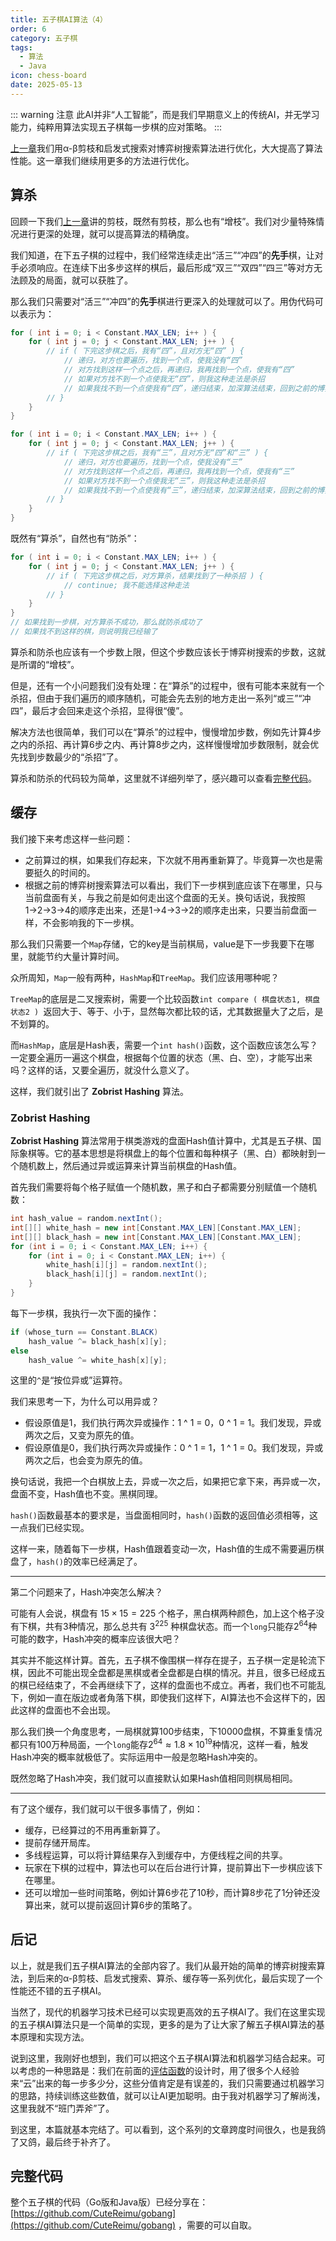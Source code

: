 ```yaml
---
title: 五子棋AI算法（4）
order: 6
category: 五子棋
tags:
  - 算法
  - Java
icon: chess-board
date: 2025-05-13
---
```


::: warning 注意
此AI并非“人工智能”，而是我们早期意义上的传统AI，并无学习能力，纯粹用算法实现五子棋每一步棋的应对策略。
:::

[上一章](gobang3.md)我们用α-β剪枝和启发式搜索对博弈树搜索算法进行优化，大大提高了算法性能。这一章我们继续用更多的方法进行优化。

<!-- more -->

## 算杀

回顾一下我们[上一章](gobang3.md)讲的剪枝，既然有剪枝，那么也有“增枝”。我们对少量特殊情况进行更深的处理，就可以提高算法的精确度。

我们知道，在下五子棋的过程中，我们经常连续走出“活三”“冲四”的**先手**棋，让对手必须响应。在连续下出多步这样的棋后，最后形成“双三”“双四”“四三”等对方无法顾及的局面，就可以获胜了。

那么我们只需要对“活三”“冲四”的**先手**棋进行更深入的处理就可以了。用伪代码可以表示为：

```java :collapsed-lines=12
for ( int i = 0; i < Constant.MAX_LEN; i++ ) {
    for ( int j = 0; j < Constant.MAX_LEN; j++ ) {
        // if ( 下完这步棋之后，我有“四”，且对方无“四” ) {
            // 递归，对方也要遍历，找到一个点，使我没有“四”
            // 对方找到这样一个点之后，再递归，我再找到一个点，使我有“四”
            // 如果对方找不到一个点使我无“四”，则我这种走法是杀招
            // 如果我找不到一个点使我有“四”，递归结束，加深算法结束，回到之前的博弈树搜索
        // }
    }
}

for ( int i = 0; i < Constant.MAX_LEN; i++ ) {
    for ( int j = 0; j < Constant.MAX_LEN; j++ ) {
        // if ( 下完这步棋之后，我有“三”，且对方无“四”和“三” ) {
            // 递归，对方也要遍历，找到一个点，使我没有“三”
            // 对方找到这样一个点之后，再递归，我再找到一个点，使我有“三”
            // 如果对方找不到一个点使我无“三”，则我这种走法是杀招
            // 如果我找不到一个点使我有“三”，递归结束，加深算法结束，回到之前的博弈树搜索
        // }
    }
}
```

既然有“算杀”，自然也有“防杀”：

```java :collapsed-lines=12
for ( int i = 0; i < Constant.MAX_LEN; i++ ) {
    for ( int j = 0; j < Constant.MAX_LEN; j++ ) {
        // if ( 下完这步棋之后，对方算杀，结果找到了一种杀招 ) {
            // continue; 我不能选择这种走法
        // }
    }
}
// 如果找到一步棋，对方算杀不成功，那么就防杀成功了
// 如果找不到这样的棋，则说明我已经输了
```

算杀和防杀也应该有一个步数上限，但这个步数应该长于博弈树搜索的步数，这就是所谓的“增枝”。

但是，还有一个小问题我们没有处理：在“算杀”的过程中，很有可能本来就有一个杀招，但由于我们遍历的顺序随机，可能会先去别的地方走出一系列“或三”“冲四”，最后才会回来走这个杀招，显得很“傻”。

解决方法也很简单，我们可以在“算杀”的过程中，慢慢增加步数，例如先计算4步之内的杀招、再计算6步之内、再计算8步之内，这样慢慢增加步数限制，就会优先找到步数最少的“杀招”了。

算杀和防杀的代码较为简单，这里就不详细列举了，感兴趣可以查看[完整代码](#完整代码)。

## 缓存

我们接下来考虑这样一些问题：
- 之前算过的棋，如果我们存起来，下次就不用再重新算了。毕竟算一次也是需要挺久的时间的。
- 根据之前的博弈树搜索算法可以看出，我们下一步棋到底应该下在哪里，只与当前盘面有关，与我之前是如何走出这个盘面的无关。换句话说，我按照1&rarr;2&rarr;3&rarr;4的顺序走出来，还是1&rarr;4&rarr;3&rarr;2的顺序走出来，只要当前盘面一样，不会影响我的下一步棋。

那么我们只需要一个`Map`存储，它的key是当前棋局，value是下一步我要下在哪里，就能节约大量计算时间。

众所周知，`Map`一般有两种，`HashMap`和`TreeMap`。我们应该用哪种呢？

`TreeMap`的底层是二叉搜索树，需要一个比较函数`int compare ( 棋盘状态1, 棋盘状态2 ) `返回大于、等于、小于，显然每次都比较的话，尤其数据量大了之后，是不划算的。

而`HashMap`，底层是Hash表，需要一个`int hash()`函数，这个函数应该怎么写？一定要全遍历一遍这个棋盘，根据每个位置的状态（黑、白、空），才能写出来吗？这样的话，又要全遍历，就没什么意义了。

这样，我们就引出了 **Zobrist Hashing** 算法。

### Zobrist Hashing

**Zobrist Hashing** 算法常用于棋类游戏的盘面Hash值计算中，尤其是五子棋、国际象棋等。它的基本思想是将棋盘上的每个位置和每种棋子（黑、白）都映射到一个随机数上，然后通过异或运算来计算当前棋盘的Hash值。

首先我们需要将每个格子赋值一个随机数，黑子和白子都需要分别赋值一个随机数：

```java
int hash_value = random.nextInt();
int[][] white_hash = new int[Constant.MAX_LEN][Constant.MAX_LEN];
int[][] black_hash = new int[Constant.MAX_LEN][Constant.MAX_LEN];
for (int i = 0; i < Constant.MAX_LEN; i++) {
    for (int i = 0; i < Constant.MAX_LEN; i++) {
        white_hash[i][j] = random.nextInt();
        black_hash[i][j] = random.nextInt();
    }
}
```

每下一步棋，我执行一次下面的操作：

```java
if (whose_turn == Constant.BLACK)
    hash_value ^= black_hash[x][y];
else
    hash_value ^= white_hash[x][y];
```

这里的`^`是“按位异或”运算符。

我们来思考一下，为什么可以用异或？
- 假设原值是1，我们执行两次异或操作：1 \^ 1 = 0，0 \^ 1 = 1。我们发现，异或两次之后，又变为原先的值。
- 假设原值是0，我们执行两次异或操作：0 \^ 1 = 1，1 \^ 1 = 0。我们发现，异或两次之后，也会变为原先的值。

换句话说，我把一个白棋放上去，异或一次之后，如果把它拿下来，再异或一次，盘面不变，Hash值也不变。黑棋同理。

`hash()`函数最基本的要求是，当盘面相同时，`hash()`函数的返回值必须相等，这一点我们已经实现。

这样一来，随着每下一步棋，Hash值跟着变动一次，Hash值的生成不需要遍历棋盘了，`hash()`的效率已经满足了。

---

第二个问题来了，Hash冲突怎么解决？

可能有人会说，棋盘有 $15 \times 15 = 225$ 个格子，黑白棋两种颜色，加上这个格子没有下棋，共有3种情况，那么总共有 $3^{225}$ 种棋盘状态。而一个`long`只能存$2^{64}$种可能的数字，Hash冲突的概率应该很大吧？

其实并不能这样计算。首先，五子棋不像围棋一样存在提子，五子棋一定是轮流下棋，因此不可能出现全盘都是黑棋或者全盘都是白棋的情况。并且，很多已经成五的棋已经结束了，不会再继续下了，这样的盘面也不成立。再者，我们也不可能乱下，例如一直在版边或者角落下棋，即使我们这样下，AI算法也不会这样下的，因此这样的盘面也不会出现。

那么我们换一个角度思考，一局棋就算100步结束，下10000盘棋，不算重复情况都只有100万种局面，一个`long`能存$2^{64} \approx 1.8 \times 10^{19}$种情况，这样一看，触发Hash冲突的概率就极低了。实际运用中一般是忽略Hash冲突的。

既然忽略了Hash冲突，我们就可以直接默认如果Hash值相同则棋局相同。

---

有了这个缓存，我们就可以干很多事情了，例如：
- 缓存，已经算过的不用再重新算了。
- 提前存储开局库。
- 多线程运算，可以将计算结果存入到缓存中，方便线程之间的共享。
- 玩家在下棋的过程中，算法也可以在后台进行计算，提前算出下一步棋应该下在哪里。
- 还可以增加一些时间策略，例如计算6步花了10秒，而计算8步花了1分钟还没算出来，就可以提前返回计算6步的策略了。

## 后记

以上，就是我们五子棋AI算法的全部内容了。我们从最开始的简单的博弈树搜索算法，到后来的α-β剪枝、启发式搜索、算杀、缓存等一系列优化，最后实现了一个性能还不错的五子棋AI。

当然了，现代的机器学习技术已经可以实现更高效的五子棋AI了。我们在这里实现的五子棋AI算法只是一个简单的实现，更多的是为了让大家了解五子棋AI算法的基本原理和实现方法。

说到这里，我刚好也想到，我们可以把这个五子棋AI算法和机器学习结合起来。可以考虑的一种思路是：我们在前面的[评估函数](gobang2.md#评估函数)的设计时，用了很多个人经验来“云”出来的每一步多少分，这些分值肯定是有误差的，我们只需要通过机器学习的思路，持续训练这些数值，就可以让AI更加聪明。由于我对机器学习了解尚浅，这里我就不“班门弄斧”了。

到这里，本篇就基本完结了。可以看到，这个系列的文章跨度时间很久，也是我鸽了又鸽，最后终于补齐了。

## 完整代码

整个五子棋的代码（Go版和Java版）已经分享在：[https://github.com/CuteReimu/gobang](https://github.com/CuteReimu/gobang) ，需要的可以自取。
